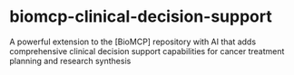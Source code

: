 # biomcp-clinical-decision-support
A powerful extension to the [BioMCP] repository with AI that adds comprehensive clinical decision support capabilities for cancer treatment planning and research synthesis
